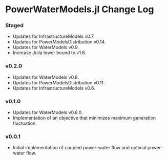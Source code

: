 PowerWaterModels.jl Change Log
=======================

### Staged
- Updates for InfrastructureModels v0.7.
- Updates for PowerModelsDistribution v0.14.
- Updates for WaterModels v0.9.
- Increase Julia lower bound to v1.6.

### v0.2.0
- Updates for WaterModels v0.8.
- Updates for PowerModelsDistribution v0.11.
- Updates for InfrastructureModels v0.6.

### v0.1.0
- Updates for WaterModels v0.6.0.
- Implementation of an objective that minimizes maximum generation fluctuation.

### v0.0.1
- Initial implementation of coupled power-water flow and optimal power-water flow.
